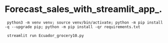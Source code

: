 # Forecast_sales_with_streamlit_app_.

     python3 -m venv venv; source venv/bin/activate; python -m pip install -q --upgrade pip; python -m pip install -qr requirements.txt  

     streamlit run Ecuador_grocery10.py